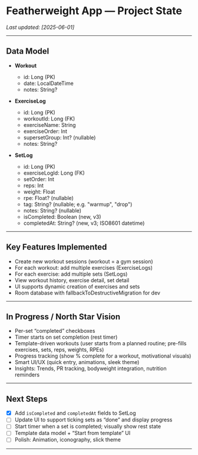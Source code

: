# Featherweight App — Project State

_Last updated: [2025-06-01]_

---

## **Data Model**

- **Workout**
    - id: Long (PK)
    - date: LocalDateTime
    - notes: String?

- **ExerciseLog**
    - id: Long (PK)
    - workoutId: Long (FK)
    - exerciseName: String
    - exerciseOrder: Int
    - supersetGroup: Int? (nullable)
    - notes: String?

- **SetLog**
    - id: Long (PK)
    - exerciseLogId: Long (FK)
    - setOrder: Int
    - reps: Int
    - weight: Float
    - rpe: Float? (nullable)
    - tag: String? (nullable; e.g. "warmup", "drop")
    - notes: String? (nullable)
    - isCompleted: Boolean (new, v3)
    - completedAt: String? (new, v3; ISO8601 datetime)

---

## **Key Features Implemented**

- Create new workout sessions (workout = a gym session)
- For each workout: add multiple exercises (ExerciseLogs)
- For each exercise: add multiple sets (SetLogs)
- View workout history, exercise detail, set detail
- UI supports dynamic creation of exercises and sets
- Room database with fallbackToDestructiveMigration for dev

---

## **In Progress / North Star Vision**

- Per-set “completed” checkboxes
- Timer starts on set completion (rest timer)
- Template-driven workouts (user starts from a planned routine; pre-fills exercises, sets, reps, weights, RPEs)
- Progress tracking (show % complete for a workout, motivational visuals)
- Smart UI/UX (quick entry, animations, sleek theme)
- Insights: Trends, PR tracking, bodyweight integration, nutrition reminders

---

## **Next Steps**

- [x] Add `isCompleted` and `completedAt` fields to SetLog
- [ ] Update UI to support ticking sets as “done” and display progress
- [ ] Start timer when a set is completed; visually show rest state
- [ ] Template data model + “Start from template” UI
- [ ] Polish: Animation, iconography, slick theme

---

